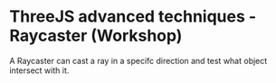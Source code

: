 # ThreeJS advanced techniques - Raycaster (Workshop)

A Raycaster can cast a ray in a specifc direction and test what object intersect with it.